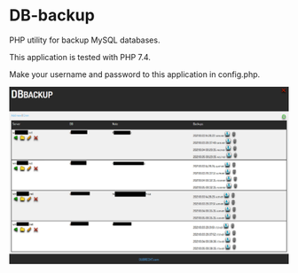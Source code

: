 # DB-backup
PHP utility for backup MySQL databases.

This application is tested with PHP 7.4.

Make your username and password to this application in config.php.


![alt text](https://github.com/kissarmy/DB-backup/blob/main/img/printscreen.png?raw=true)
